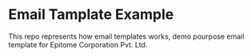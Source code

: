 # Email Tamplate Example
This repo represents how email templates works, demo pourpose email template for Epitome Corporation Pvt. Ltd.